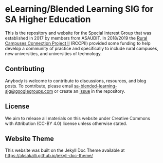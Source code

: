 # eLearning/Blended Learning SIG for SA Higher Education

This is the repository and website for the Special Interest Group that was established in 2017 by members from ASAUDIT. In 2018/2019 the [Rural Campuses Connection Project II](https://tenet-rccpii.github.io/rccpii-2018/) (RCCPII) provided some funding to help develop a community of practice and specifically to include rural campuses, new universities, and universities of technology.

## Contributing

Anybody is welcome to contribute to discussions, resources, and blog posts. To contribute, please email sa-blended-learning-sig@googlegroups.com or create an [issue](issues) in the repository.


## License

We aim to release all materials on this website under Creative Commons with Attribution (CC-BY 4.0) license unless otherwise stated.

## Website Theme

This website was built on the Jekyll Doc Theme available at https://aksakalli.github.io/jekyll-doc-theme/
